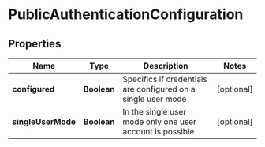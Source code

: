 
# PublicAuthenticationConfiguration

## Properties
Name | Type | Description | Notes
------------ | ------------- | ------------- | -------------
**configured** | **Boolean** | Specifics if credentials are configured on a single user mode |  [optional]
**singleUserMode** | **Boolean** | In the single user mode only one user account is possible |  [optional]




